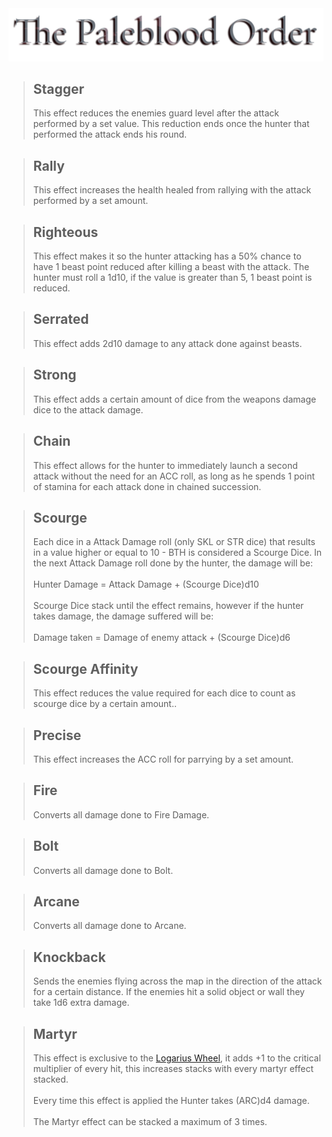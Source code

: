 <a id= "logo" href="https://fellipepombo.github.io/BloodandBeastsTTRPG/">
  <img src="assets/images/logo.png">
</a>


>## Stagger
>This effect reduces the enemies guard level after the attack performed by a set value. This reduction ends once the hunter that performed the attack ends his round.

>## Rally
>This effect increases the health healed from rallying with the attack performed by a set amount.

>## Righteous
>This effect makes it so the hunter attacking has a 50% chance to have 1 beast point reduced after killing a beast with the attack. The hunter must roll a 1d10, if the value is greater than 5, 1 beast point is reduced.

>## Serrated
>This effect adds 2d10 damage to any attack done against beasts.

>## Strong
>This effect adds a certain amount of dice from the weapons damage dice to the attack damage.

>## Chain
>This effect allows for the hunter to immediately launch a second attack without the need for an ACC roll, as long as he spends 1 point of stamina for each attack done in chained succession.

>## Scourge
>Each dice in a Attack Damage roll (only SKL or STR dice) that results in a value higher or equal to 10 - BTH is considered a Scourge Dice. In the next Attack Damage roll done by the hunter, the damage will be:<br><br>
Hunter Damage = Attack Damage + (Scourge Dice)d10 <br><br>
Scourge Dice stack until the effect remains, however if the hunter takes damage, the damage suffered will be: <br><br>
Damage taken = Damage of enemy attack + (Scourge Dice)d6

>## Scourge Affinity
> This effect reduces the value required for each dice to count as scourge dice by a certain amount.. 

>## Precise
>This effect increases the ACC roll for parrying by a set amount.

>## Fire
> Converts all damage done to Fire Damage.

>## Bolt
>Converts all damage done to Bolt.

>## Arcane
>Converts all damage done to Arcane.

>## Knockback
>Sends the enemies flying across the map in the direction of the attack for a certain distance. If the enemies hit a solid object or wall they take 1d6 extra damage.

>## Martyr
>This effect is exclusive to the [Logarius Wheel](weapons/wheel-hunter-weapons.md#logarius-wheel-logarius-wheel), it adds +1 to the critical multiplier of every hit, this increases stacks with every martyr effect stacked. <br><br>
Every time this effect is applied the Hunter takes (ARC)d4 damage.<br><br>
The Martyr effect can be stacked a maximum of 3 times.

